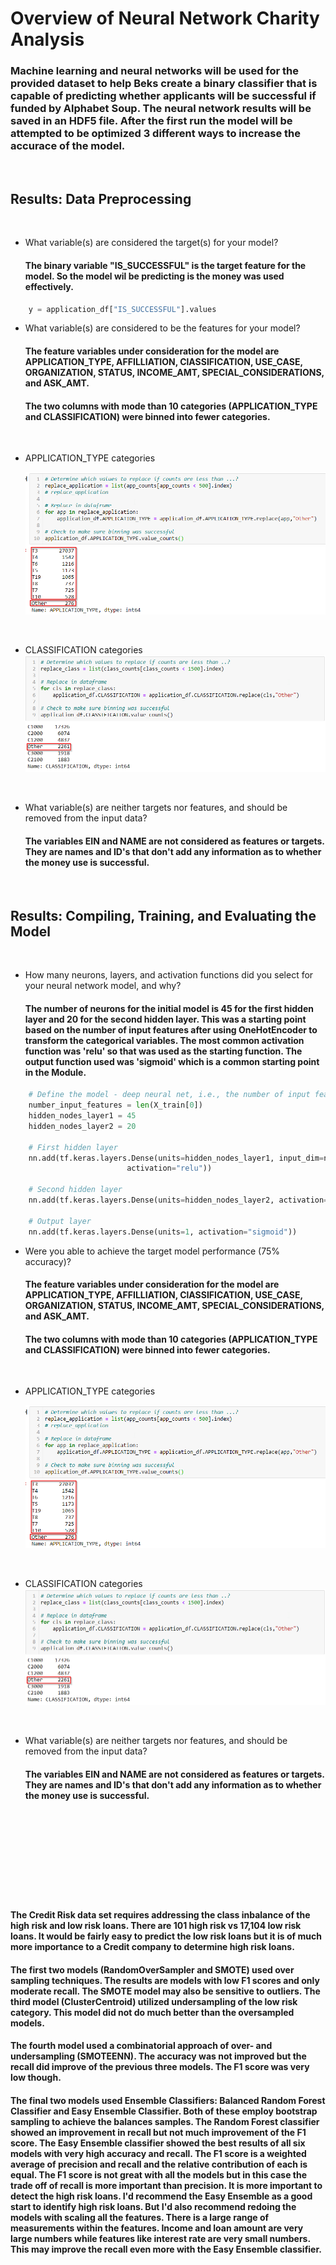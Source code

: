 # Overview of Neural Network Charity Analysis


### Machine learning and neural networks will be used for the provided dataset to help Beks create a binary classifier that is capable of predicting whether applicants will be successful if funded by Alphabet Soup. The neural network results will be saved in an HDF5 file. After the first run the model will be attempted to be optimized 3 different ways to increase the accurace of the model.

<br/>

## Results: Data Preprocessing

<br/>

-   What variable(s) are considered the target(s) for your model? 

    #### The binary variable "IS_SUCCESSFUL" is the target feature for the model. So the model wil be predicting is the money was used effectively.

``` python
    y = application_df["IS_SUCCESSFUL"].values
```

-   What variable(s) are considered to be the features for your model? 

    #### The feature variables under consideration for the model are APPLICATION_TYPE, AFFILLIATION, ClASSIFICATION, USE_CASE, ORGANIZATION, STATUS, INCOME_AMT, SPECIAL_CONSIDERATIONS, and ASK_AMT.

    #### The two columns with mode than 10 categories (APPLICATION_TYPE and CLASSIFICATION) were binned into fewer categories.

<br/>

-   APPLICATION_TYPE categories

    ![APP classes](./Resources/appFirst.png) 

<br/>

-   CLASSIFICATION categories
![CLASS classes](./Resources/classFirst.png) 

<br/>

-   What variable(s) are neither targets nor features, and should be removed from the input data? 

    #### The variables EIN and NAME are not considered as features or targets. They are names and ID's that don't add any information as to whether the money use is successful.

<br/>

## Results: Compiling, Training, and Evaluating the Model

<br/>

-   How many neurons, layers, and activation functions did you select for your neural network model, and why?

    #### The number of neurons for the initial model is 45 for the first hidden layer and 20 for the second hidden layer. This was a starting point based on the number of input features after using OneHotEncoder to transform the categorical variables. The most common activation function was 'relu' so that was used as the starting function. The output function used was 'sigmoid' which is a common starting point in the Module.

```python
    # Define the model - deep neural net, i.e., the number of input features and hidden nodes for each layer.
    number_input_features = len(X_train[0])
    hidden_nodes_layer1 = 45
    hidden_nodes_layer2 = 20

    # First hidden layer
    nn.add(tf.keras.layers.Dense(units=hidden_nodes_layer1, input_dim=number_input_features, 
                          activation="relu"))

    # Second hidden layer
    nn.add(tf.keras.layers.Dense(units=hidden_nodes_layer2, activation="relu"))

    # Output layer
    nn.add(tf.keras.layers.Dense(units=1, activation="sigmoid"))
```

-   Were you able to achieve the target model performance (75% accuracy)?

    #### The feature variables under consideration for the model are APPLICATION_TYPE, AFFILLIATION, ClASSIFICATION, USE_CASE, ORGANIZATION, STATUS, INCOME_AMT, SPECIAL_CONSIDERATIONS, and ASK_AMT.

    #### The two columns with mode than 10 categories (APPLICATION_TYPE and CLASSIFICATION) were binned into fewer categories.

<br/>

-   APPLICATION_TYPE categories

    ![APP classes](./Resources/appFirst.png) 

<br/>

-   CLASSIFICATION categories
![CLASS classes](./Resources/classFirst.png) 

<br/>

-   What variable(s) are neither targets nor features, and should be removed from the input data? 

    #### The variables EIN and NAME are not considered as features or targets. They are names and ID's that don't add any information as to whether the money use is successful.

<br/>



<br/>
<br/>
<br/>
<br/>
<br/>
<br/>
<br/>

#### The Credit Risk data set requires addressing the class inbalance of the high risk and low risk loans. There are 101 high risk vs 17,104 low risk loans. It would be fairly easy to predict the low risk loans but it is of much more importance to a Credit company to determine high risk loans. 


#### The first two models (RandomOverSampler and SMOTE) used over sampling techniques. The results are models with low F1 scores and only moderate recall. The SMOTE model may also be sensitive to outliers. The third model (ClusterCentroid) utilized undersampling of the low risk category. This model did not do much better than the oversampled models.

#### The fourth model used a combinatorial approach of over- and undersampling (SMOTEENN). The accuracy was not improved but the recall did improve of the previous three models. The F1 score was very low though. 



#### The final two models used Ensemble Classifiers: Balanced Random Forest Classifier and Easy Ensemble Classifier. Both of these employ bootstrap sampling to achieve the balances samples. The Random Forest classifier showed an improvement in recall but not much improvement of the F1 score. The Easy Ensemble classifier showed the best results of all six models with very high accuracy and recall. The F1 score is a weighted average of precision and recall and the relative contribution of each is equal. The F1 score is not great with all the models but in this case the trade off of recall is more important than precision. It is more important to detect the high risk loans. I'd recommend the Easy Ensemble as a good start to identify high risk loans. But I'd also recommend redoing the models with scaling all the features. There is a large range of measurements within the features. Income and loan amount are very large numbers while features like interest rate are very small numbers. This may improve the recall even more with the Easy Ensemble classifier.